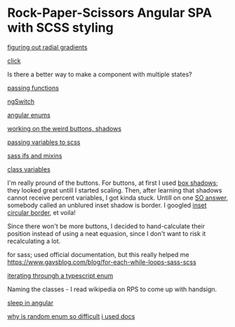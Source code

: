 
# Rock-Paper-Scissors Angular SPA with SCSS styling

[figuring out radial gradients](https://developer.mozilla.org/en-US/docs/Web/CSS/gradient/radial-gradient)

[click](https://angular.io/guide/event-binding)

Is there a better way to make a component with multiple states?

[passing functions](https://medium.com/@7hwyl/how-to-pass-a-function-to-a-child-component-in-angular-719fc3d1ee90)

[ngSwitch](https://angular.io/api/common/NgSwitch)

[angular enums](https://dev.to/shane/working-with-enums-in-angular-html-templates-2io9)

[working on the weird buttons, shadows](https://stackoverflow.com/questions/27212782/box-shadow-circle)

[passing variables to scss](https://www.intertech.com/using-css-variables-in-angular/)

[sass ifs and mixins](https://sass-lang.com/documentation/at-rules/control/if)

[class variables](https://stackoverflow.com/questions/41861319/angular2-set-css-class-to-component-variable-value)


I'm really pround of the buttons.
For buttons, at first I used [box shadows](https://developer.mozilla.org/en-US/docs/Web/CSS/box-shadow); they looked great untill I started scaling. Then, after learning that shadows cannot receive percent variables, I got kinda stuck. Untill on one [SO answer](https://stackoverflow.com/a/24707461/12731017), somebody called an unblured inset shadow is border. I googled [inset circular border](), et voila!

Since there won't be more buttons, I decided to hand-calculate their position instead of using a neat equasion, since I don't want to risk it recalculating a lot.

for sass; used official documentation, but this really helped me
https://www.gavsblog.com/blog/for-each-while-loops-sass-scss

[iterating throungh a typescript enum](https://stackoverflow.com/questions/38554562/how-can-i-use-ngfor-to-iterate-over-typescript-enum-as-an-array-of-strings)

Naming the classes - I read wikipedia on RPS to come up with handsign.

[sleep in angular](https://stackoverflow.com/questions/37764665/how-to-implement-sleep-function-in-typescript)

[why is random enum so difficult](https://stackoverflow.com/questions/44230998/how-to-get-a-random-enum-in-typescript)
[i used docs](https://developer.mozilla.org/en-US/docs/Web/JavaScript/Reference/Global_Objects/Math/random)